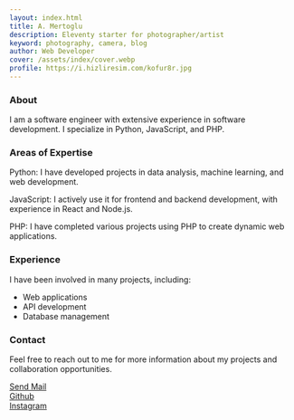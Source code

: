 ```yaml
---
layout: index.html
title: A. Mertoglu
description: Eleventy starter for photographer/artist
keyword: photography, camera, blog
author: Web Developer
cover: /assets/index/cover.webp
profile: https://i.hizliresim.com/kofur8r.jpg
---
```


### About
I am a software engineer with extensive experience in software development. I specialize in Python, JavaScript, and PHP.

### Areas of Expertise
Python: I have developed projects in data analysis, machine learning, and web development.

JavaScript: I actively use it for frontend and backend development, with experience in React and Node.js.

PHP: I have completed various projects using PHP to create dynamic web applications.

### Experience
I have been involved in many projects, including:

+ Web applications
+ API development
+ Database management

### Contact
Feel free to reach out to me for more information about my projects and collaboration opportunities.

<a target='_blank' href='mailto:abdullah.mertoglu1619@gmail.com'>Send Mail</a>
<br/>
<a target='_blank' href='https://github.com/web0dev'>Github</a>
<br/>
<a target='_blank' href='https://instagram.com/mrt0gl'>Instagram</a>
